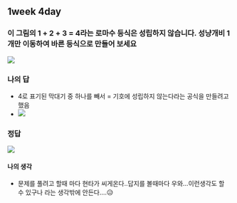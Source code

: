 ## 1week 4day

### 이 그림의 1 + 2 + 3 = 4라는 로마수 등식은 성립하지 않습니다. 성냥개비 1개만 이동하여 바른 등식으로 만들어 보세요

![](https://images.velog.io/images/ljs0429777/post/71e2f20a-f78d-4fc3-a361-d6a61b649518/%E1%84%89%E1%85%B3%E1%84%8F%E1%85%B3%E1%84%85%E1%85%B5%E1%86%AB%E1%84%89%E1%85%A3%E1%86%BA%202020-07-01%20%E1%84%8B%E1%85%A9%E1%84%92%E1%85%AE%2011.34.42.png)



### 나의 답

- 4로 표기된 막대기 중 하나를 빼서 = 기호에 성립하지 않는다라는 공식을 만들려고 했음
- ![](https://images.velog.io/images/ljs0429777/post/3356d192-6f21-4009-818e-cee2d5f4c9e7/%E1%84%89%E1%85%B3%E1%84%8F%E1%85%B3%E1%84%85%E1%85%B5%E1%86%AB%E1%84%89%E1%85%A3%E1%86%BA%202020-07-02%20%E1%84%8B%E1%85%A9%E1%84%8C%E1%85%A5%E1%86%AB%2012.11.56.png)

### 정답

![](https://images.velog.io/images/ljs0429777/post/828fc14d-b94e-4276-a96d-c7799fef5a85/%E1%84%89%E1%85%B3%E1%84%8F%E1%85%B3%E1%84%85%E1%85%B5%E1%86%AB%E1%84%89%E1%85%A3%E1%86%BA%202020-07-02%20%E1%84%8B%E1%85%A9%E1%84%8C%E1%85%A5%E1%86%AB%2012.10.14.png)

#### 나의 생각

- 문제를 풀려고 할때 마다 현타가 씨게온다..답지를 볼때마다 우와...이런생각도 할 수 있구나 라는 생각밖에 안든다....😥



